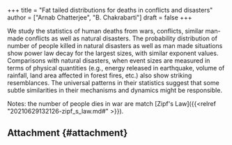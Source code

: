 +++
title = "Fat tailed distributions for deaths in conflicts and disasters"
author = ["Arnab Chatterjee", "B. Chakrabarti"]
draft = false
+++

We study the statistics of human deaths from wars, conflicts, similar man-made
conflicts as well as natural disasters. The probability distribution of number
of people killed in natural disasters as well as man made situations show
power law decay for the largest sizes, with similar exponent values.
Comparisons with natural disasters, when event sizes are measured in terms of
physical quantities (e.g., energy released in earthquake, volume of rainfall,
land area affected in forest fires, etc.) also show striking resemblances. The
universal patterns in their statistics suggest that some subtle similarities
in their mechanisms and dynamics might be responsible.

Notes: the number of people dies in war are match [Zipf's Law]({{<relref "20210629132126-zipf_s_law.md#" >}}).


## Attachment {#attachment}
